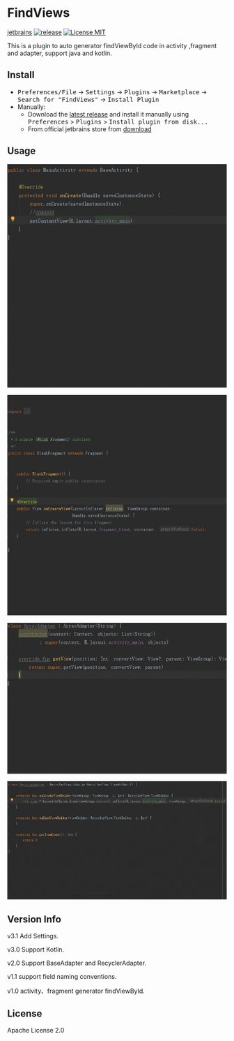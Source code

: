 # FindViews
[jetbrains](https://plugins.jetbrains.com/plugin/12609-findviews)
[ ![release](https://img.shields.io/badge/Release-V3.1-blue.svg)](https://github.com/a741762308/FindViews/releases)
[![License MIT](http://img.shields.io/badge/license-MIT-orange.svg)](https://raw.githubusercontent.com/a741762308/FindViews/master/LICENSE)

This is a plugin to auto generator findViewById code in activity ,fragment and adapter,
support java and kotlin.

## Install   
- <kbd>Preferences/File</kbd> -> <kbd>Settings</kbd> -> <kbd>Plugins</kbd> -> <kbd>Marketplace</kbd> -> <kbd>Search for "FindViews"</kbd> -> <kbd>Install Plugin</kbd>
- Manually:
  - Download the [latest release](https://github.com/a741762308/FindViews/releases) and install it manually using <kbd>Preferences</kbd> > <kbd>Plugins</kbd> > <kbd>Install plugin from disk...</kbd>
  - From official jetbrains store from [download](https://plugins.jetbrains.com/plugin/12609-findviews)
 
 ## Usage
 
 ![activity](/screenshot/activity.gif)
 
 ![fragment](/screenshot/fragment.gif)
 
 ![baseadApter](/screenshot/kotlin_base.gif)
 
  ![recyclerAdapter](/screenshot/kotlin_recycler.gif)
  
 ## Version Info
 v3.1 Add Settings.
 
 v3.0 Support Kotlin.
 
 v2.0 Support BaseAdapter and RecyclerAdapter.
 
 v1.1 support field naming conventions.
 
 v1.0 activity、fragment generator findViewById.

 ## License
  Apache License 2.0